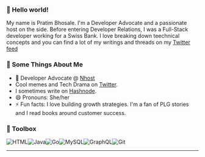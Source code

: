 ### 👋 Hello world!

My name is Pratim Bhosale. I'm a Developer Advocate and a passionate host on the side. Before entering Developer Relations, I was a Full-Stack developer working for a Swiss Bank. I love breaking down teechnical concepts and you can find a lot of my writings and threads on my [Twitter feed](https://twitter.com/BhosalePratim)

### 🧐 Some Things About Me
- 🥑 Developer Advocate @ [Nhost](https://nhost.io/)
- Cool memes and Tech Drama on [Twitter](https://twitter.com/BhosalePratim). 
- I sometimes write on [Hashnode](https://pratimblogs.hashnode.dev/).
- 😄 Pronouns: She/her
- ⚡ Fun facts: I love building growth strategies. I'm a fan of PLG stories and I read books around customer success. 


### 🧰 Toolbox
![HTML](https://img.shields.io/badge/-html5-E34F26?&style=for-the-badge&logo=html5&logoColor=white)![Java](https://img.shields.io/badge/-Java-007396?&style=for-the-badge&logo=java&logoColor=white)![Go](https://img.shields.io/badge/-GO-007396?&style=for-the-badge&logo=go&logoColor=blue)![MySQL](https://img.shields.io/badge/-MySQL-4479A1?&style=for-the-badge&logo=mysql&logoColor=white)![GraphQL](https://img.shields.io/badge/-GraphQL-black?&style=for-the-badge&logo=graphql&logoColor=E10098)![Git](https://img.shields.io/badge/-Git-F05032?&style=for-the-badge&logo=git&logoColor=white)

------
 
